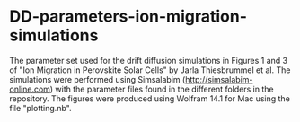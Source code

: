 # DD-parameters-ion-migration-simulations
The parameter set used for the drift diffusion simulations in Figures 1 and 3 of "Ion Migration in Perovskite Solar Cells" by Jarla Thiesbrummel et al.
The simulations were performed using Simsalabim (http://simsalabim-online.com) with the parameter files found in the different folders in the repository. The figures were produced using Wolfram 14.1 for Mac using the file "plotting.nb".
